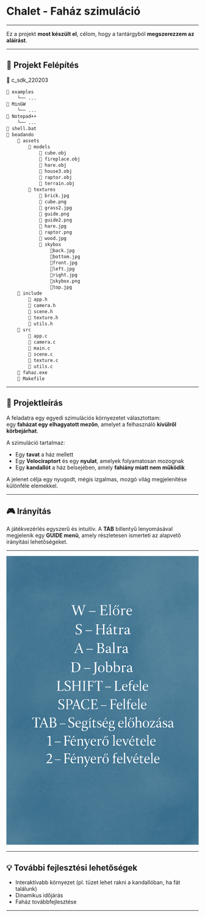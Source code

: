 # Chalet - Faház szimuláció

---

Ez a projekt **most készült el**, célom, hogy a tantárgyból **megszerezzem az aláírást**.

---

## 📁 Projekt Felépítés

📁 c_sdk_220203

    📁 examples
        └── ...
    📁 MinGW
        └── ...
    📁 Notepad++
        └── ...
    📄 shell.bat
    📁 beadando
        📁 assets
            📁 models
                📄 cube.obj
                📄 fireplace.obj
                📄 hare.obj
                📄 house3.obj
                📄 raptor.obj
                📄 terrain.obj
            📁 textures
                📄 brick.jpg
                📄 cube.png
                📄 grass2.jpg
                📄 guide.png
                📄 guide2.png
                📄 hare.jpg
                📄 raptor.png
                📄 wood.jpg
                📁 skybox
                    📄back.jpg
                    📄bottom.jpg
                    📄front.jpg
                    📄left.jpg
                    📄right.jpg
                    📄skybox.png
                    📄top.jpg
        📁 include
            📄 app.h
            📄 camera.h
            📄 scene.h
            📄 texture.h
            📄 utils.h
        📁 src
            📄 app.c
            📄 camera.c
            📄 main.c
            📄 scene.c
            📄 texture.c
            📄 utils.c
        📄 fahaz.exe
        📄 Makefile


---

## 📌 Projektleírás

A feladatra egy egyedi szimulációs környezetet választottam:  
egy **faházat egy elhagyatott mezőn**, amelyet a felhasználó **kívülről körbejárhat**.

A szimuláció tartalmaz:
- Egy **tavat** a ház mellett
- Egy **Velociraptort** és egy **nyulat**, amelyek folyamatosan mozognak
- Egy **kandallót** a ház belsejében, amely **fahiány miatt nem működik**

A jelenet célja egy nyugodt, mégis izgalmas, mozgó világ megjelenítése különféle elemekkel.

---

## 🎮 Irányítás

A játékvezérlés egyszerű és intuitív. A **TAB** billentyű lenyomásával megjelenik egy **GUIDE menü**, amely részletesen ismerteti az alapvető irányítási lehetőségeket.

---

<img src="./beadando2/assets/textures/guide.png" alt="Controls" width="700"/>

---

## 💡 További fejlesztési lehetőségek

- Interaktívabb környezet (pl. tüzet lehet rakni a kandallóban, ha fát találunk)
- Dinamikus időjárás
- Faház továbbfejlesztése

---
